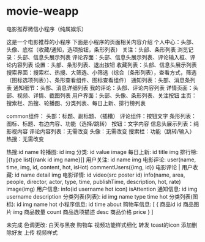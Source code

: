 # movie-weapp
电影推荐微信小程序（纯属娱乐）

这是一个电影推荐的小程序
下面是小程序的页面相关内容介绍
个人中心：头部、头像、底栏（收藏/通知，选项按钮，条形列表）
关注：头部、条形列表
浏览记录：头部、信息头展示列表
评论界面：头部、信息头展示列表、评论输入框、评论内容列表
设置：头部、条形列表、退出按钮
收藏列表：头部、信息头展示列表
搜索界面：搜索栏、热搜、大筛选、小筛选（综合（条形列表），查看方式，筛选（图标选项列表））、条形查看组件、图标查看组件）
通知列表：头部、消息条列表
通知细节：头部、消息详细列表
我的评论：头部、评论内容列表
详情页面：头部、视频、详情、截图列表
用户界面：头部、头像、条形列表、关注按钮
主页：搜索栏、热搜、轮播图、分类列表、每日上新、排行榜列表

common组件：
    头部：标题、副标题、（插槽）
    评论组件：按钮文字
    条形列表：图标、标题、右边内容、功能（选择/跳转）
    按钮：文字内容
    信息头展示列表：纯影视内容
    评论内容列表：无需改变
    头像：无需改变
    搜索栏：功能（跳转/输入）
    热搜：无需改变

热搜:id name
轮播图: id img
分类: id value image
每日上新: id title img
排行榜: [{type list[{rank id img name}]]
用户关注: id name img
电影评论: user(name, time, img, id, content, hot, isHot) commentUsers({img, id})
电影评论 | 用户收藏: id name detail img
电影详情: id video(src poster id) info(name, area, people, director, actor, type, time, publishTime, description, hot, rate) image(img)
用户信息: info(id username hot icon) isAttention
通知信息: id img username description
分类列表(列表): id img name type time hot
分类列表(图标): id img name hot 
小程序信息: id time about 
购物车信息: [
    {
        商品id id
        商品图片 img
        商品数量 count
        商品选项描述 desc
        商品价格 price
    }
]


未完成
色调更改: 白天与黑夜
购物车
视频功能样式细化
转发
toast的icon
添加删除好友
上传
视频样式

